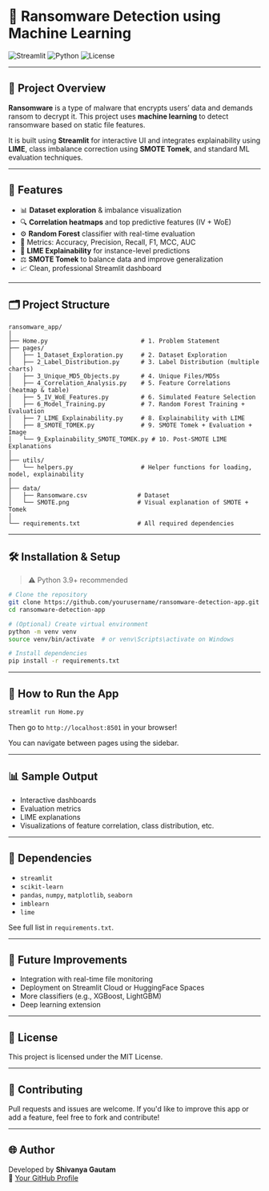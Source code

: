 # 🔐 Ransomware Detection using Machine Learning

![Streamlit](https://img.shields.io/badge/Built%20with-Streamlit-ff4b4b?style=for-the-badge&logo=streamlit)
![Python](https://img.shields.io/badge/Python-3.9%2B-blue?style=for-the-badge&logo=python)
![License](https://img.shields.io/badge/License-MIT-green?style=for-the-badge)

---

## 📘 Project Overview

**Ransomware** is a type of malware that encrypts users’ data and demands ransom to decrypt it. This project uses **machine learning** to detect ransomware based on static file features.

It is built using **Streamlit** for interactive UI and integrates explainability using **LIME**, class imbalance correction using **SMOTE Tomek**, and standard ML evaluation techniques.

---

## 🚀 Features

- 📊 **Dataset exploration** & imbalance visualization  
- 🔍 **Correlation heatmaps** and top predictive features (IV + WoE)  
- ⚙️ **Random Forest** classifier with real-time evaluation  
- 🎯 Metrics: Accuracy, Precision, Recall, F1, MCC, AUC  
- 🧠 **LIME Explainability** for instance-level predictions  
- ⚖️ **SMOTE Tomek** to balance data and improve generalization  
- 📈 Clean, professional Streamlit dashboard  

---

## 🗂️ Project Structure

```
ransomware_app/
│
├── Home.py                          # 1. Problem Statement
├── pages/
│   ├── 1_Dataset_Exploration.py     # 2. Dataset Exploration
│   ├── 2_Label_Distribution.py      # 3. Label Distribution (multiple charts)
│   ├── 3_Unique_MD5_Objects.py      # 4. Unique Files/MD5s
│   ├── 4_Correlation_Analysis.py    # 5. Feature Correlations (heatmap & table)
│   ├── 5_IV_WoE_Features.py         # 6. Simulated Feature Selection
│   ├── 6_Model_Training.py          # 7. Random Forest Training + Evaluation
│   ├── 7_LIME_Explainability.py     # 8. Explainability with LIME
│   ├── 8_SMOTE_TOMEK.py             # 9. SMOTE Tomek + Evaluation + Image
│   └── 9_Explainability_SMOTE_TOMEK.py # 10. Post-SMOTE LIME Explanations
│
├── utils/
│   └── helpers.py                   # Helper functions for loading, model, explainability
│
├── data/
│   ├── Ransomware.csv              # Dataset
│   └── SMOTE.png                   # Visual explanation of SMOTE + Tomek
│
└── requirements.txt                # All required dependencies
```

---

## 🛠️ Installation & Setup

> ⚠️ Python 3.9+ recommended

```bash
# Clone the repository
git clone https://github.com/yourusername/ransomware-detection-app.git
cd ransomware-detection-app

# (Optional) Create virtual environment
python -m venv venv
source venv/bin/activate  # or venv\Scripts\activate on Windows

# Install dependencies
pip install -r requirements.txt
```

---

## 🚦 How to Run the App

```bash
streamlit run Home.py
```

Then go to `http://localhost:8501` in your browser!

You can navigate between pages using the sidebar.

---

## 📊 Sample Output

- Interactive dashboards  
- Evaluation metrics  
- LIME explanations  
- Visualizations of feature correlation, class distribution, etc.  

---

## 📌 Dependencies

- `streamlit`
- `scikit-learn`
- `pandas`, `numpy`, `matplotlib`, `seaborn`
- `imblearn`
- `lime`

See full list in `requirements.txt`.

---

## 🧠 Future Improvements

- Integration with real-time file monitoring  
- Deployment on Streamlit Cloud or HuggingFace Spaces  
- More classifiers (e.g., XGBoost, LightGBM)  
- Deep learning extension  

---

## 📄 License

This project is licensed under the MIT License.

---

## 🤝 Contributing

Pull requests and issues are welcome. If you'd like to improve this app or add a feature, feel free to fork and contribute!

---

## 🌐 Author

Developed by **Shivanya Gautam**  
🔗 [Your GitHub Profile](https://github.com/syvva333/)
